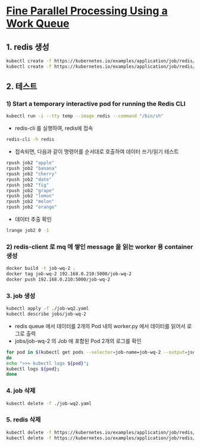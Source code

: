 # [Fine Parallel Processing Using a Work Queue](https://kubernetes.io/docs/tasks/job/fine-parallel-processing-work-queue/)

## 1. redis 생성

```sh
kubectl create -f https://kubernetes.io/examples/application/job/redis/redis-service.yaml
kubectl create -f https://kubernetes.io/examples/application/job/redis/redis-pod.yaml
```

## 2. 테스트

### 1) Start a temporary interactive pod for running the Redis CLI

```sh
kubectl run -i --tty temp --image redis --command "/bin/sh"
```

- redis-cli 를 실행하여, redis에 접속

```sh
redis-cli -h redis
```

- 접속되면, 다음과 같이 명령어를 순서대로 호출하여 데이터 쓰기/읽기 테스트

```sh
rpush job2 "apple"
rpush job2 "banana"
rpush job2 "cherry"
rpush job2 "date"
rpush job2 "fig"
rpush job2 "grape"
rpush job2 "lemon"
rpush job2 "melon"
rpush job2 "orange"
```

- 데이터 추출 확인

```sh
lrange job2 0 -1
```

### 2) redis-client 로 mq 에 쌓인 message 을 읽는 worker 용 container 생성

```sh
docker build -t job-wq-2 .
docker tag job-wq-2 192.168.0.210:5000/job-wq-2
docker push 192.168.0.210:5000/job-wq-2
```

### 3. job 생성

```sh
kubectl apply -f ./job-wq2.yaml
kubectl describe jobs/job-wq-2
```

- redis queue 에서 데이터를 2개의 Pod 내의 worker.py 에서 데이터를 읽어서 로그로 출력
- jobs/job-wq-2 의 Job 에 포함된 Pod 2개의 로그를 확인

```sh
for pod in $(kubectl get pods --selector=job-name=job-wq-2 --output=jsonpath='{.items[*].metadata.name}') ;
do
echo ">>> kubectl logs ${pod}";
kubectl logs ${pod};
done
```

### 4. job 삭제

```sh
kubectl delete -f ./job-wq2.yaml
```

### 5. redis 삭제

```sh
kubectl delete -f https://kubernetes.io/examples/application/job/redis/redis-service.yaml
kubectl delete -f https://kubernetes.io/examples/application/job/redis/redis-pod.yaml
```
